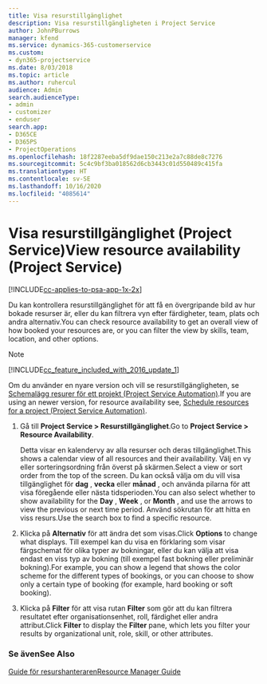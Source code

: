 ```yaml
---
title: Visa resurstillgänglighet
description: Visa resurstillgängligheten i Project Service
author: JohnPBurrows
manager: kfend
ms.service: dynamics-365-customerservice
ms.custom:
- dyn365-projectservice
ms.date: 8/03/2018
ms.topic: article
ms.author: ruhercul
audience: Admin
search.audienceType:
- admin
- customizer
- enduser
search.app:
- D365CE
- D365PS
- ProjectOperations
ms.openlocfilehash: 18f2287eeba5df9dae150c213e2a7c88de8c7276
ms.sourcegitcommit: 5c4c9bf3ba018562d6cb3443c01d550489c415fa
ms.translationtype: HT
ms.contentlocale: sv-SE
ms.lasthandoff: 10/16/2020
ms.locfileid: "4085614"
---
```

# <a name="view-resource-availability-project-service"></a><span data-ttu-id="4104f-103">Visa resurstillgänglighet (Project Service)</span><span class="sxs-lookup"><span data-stu-id="4104f-103">View resource availability (Project Service)</span></span>

[!INCLUDE[cc-applies-to-psa-app-1x-2x](../includes/cc-applies-to-psa-app-1x-2x.md)]

<span data-ttu-id="4104f-104">Du kan kontrollera resurstillgänglighet för att få en övergripande bild av hur bokade resurser är, eller du kan filtrera vyn efter färdigheter, team, plats och andra alternativ.</span><span class="sxs-lookup"><span data-stu-id="4104f-104">You can check resource availability to get an overall view of how booked your resources are, or you can filter the view by skills, team, location, and other options.</span></span>  
  
> [!NOTE]
> [!INCLUDE[cc_feature_included_with_2016_update_1](../includes/cc-feature-included-with-2016-update-1.md)]  
> 
>  <span data-ttu-id="4104f-105">Om du använder en nyare version och vill se resurstillgängligheten, se [Schemalägg resurer för ett projekt (Project Service Automation)](../psa/schedule-resources-project.md).</span><span class="sxs-lookup"><span data-stu-id="4104f-105">If you are using an newer version, for resource availability see, [Schedule resources for a project (Project Service Automation)](../psa/schedule-resources-project.md).</span></span>  

1. <span data-ttu-id="4104f-106">Gå till **Project Service > Resurstillgänglighet**.</span><span class="sxs-lookup"><span data-stu-id="4104f-106">Go to **Project Service > Resource Availability**.</span></span>  

    <span data-ttu-id="4104f-107">Detta visar en kalendervy av alla resurser och deras tillgänglighet.</span><span class="sxs-lookup"><span data-stu-id="4104f-107">This shows a calendar view of all resources and their availability.</span></span> <span data-ttu-id="4104f-108">Välj en vy eller sorteringsordning från överst på skärmen.</span><span class="sxs-lookup"><span data-stu-id="4104f-108">Select a view or sort order from the top of the screen.</span></span> <span data-ttu-id="4104f-109">Du kan också välja om du vill visa tillgänglighet för **dag** , **vecka** eller **månad** , och använda pilarna för att visa föregående eller nästa tidsperioden.</span><span class="sxs-lookup"><span data-stu-id="4104f-109">You can also select whether to show availability for the **Day** , **Week** , or **Month** , and use the arrows to view the previous or next time period.</span></span> <span data-ttu-id="4104f-110">Använd sökrutan för att hitta en viss resurs.</span><span class="sxs-lookup"><span data-stu-id="4104f-110">Use the search box to find a specific resource.</span></span>  

2. <span data-ttu-id="4104f-111">Klicka på **Alternativ** för att ändra det som visas.</span><span class="sxs-lookup"><span data-stu-id="4104f-111">Click **Options** to change what displays.</span></span> <span data-ttu-id="4104f-112">Till exempel kan du visa en förklaring som visar färgschemat för olika typer av bokningar, eller du kan välja att visa endast en viss typ av bokning (till exempel fast bokning eller preliminär bokning).</span><span class="sxs-lookup"><span data-stu-id="4104f-112">For example, you can show a legend that shows the color scheme for the different types of bookings, or you can choose to show only a certain type of booking (for example, hard booking or soft booking).</span></span>  

3. <span data-ttu-id="4104f-113">Klicka på **Filter** för att visa rutan **Filter** som gör att du kan filtrera resultatet efter organisationsenhet, roll, färdighet eller andra attribut.</span><span class="sxs-lookup"><span data-stu-id="4104f-113">Click **Filter** to display the **Filter** pane, which lets you filter your results by organizational unit, role, skill, or other attributes.</span></span>  

### <a name="see-also"></a><span data-ttu-id="4104f-114">Se även</span><span class="sxs-lookup"><span data-stu-id="4104f-114">See Also</span></span>  
 [<span data-ttu-id="4104f-115">Guide för resurshanteraren</span><span class="sxs-lookup"><span data-stu-id="4104f-115">Resource Manager Guide</span></span>](../psa/resource-manager-guide.md)
